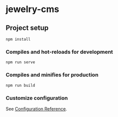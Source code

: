 <!--
 * @Descripttion:
 * @Author: yyh
 * @Date: 2021-08-09 11:39:18
 * @LastEditors: yyh
 * @LastEditTime: 2021-09-05 16:20:35
-->

# jewelry-cms

## Project setup

```
npm install
```

### Compiles and hot-reloads for development

```
npm run serve
```

### Compiles and minifies for production

```
npm run build
```

### Customize configuration

See [Configuration Reference](https://cli.vuejs.org/config/).
